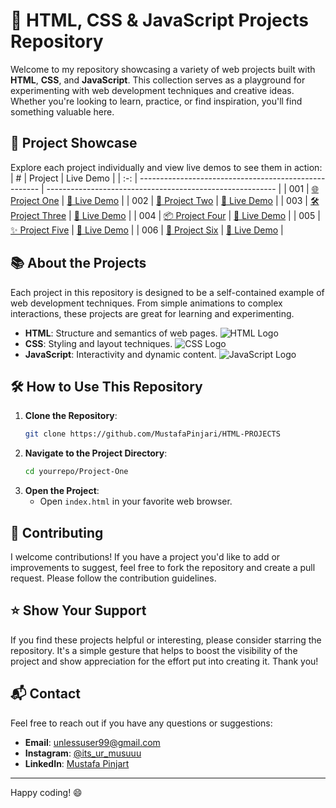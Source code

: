 # 🚀 HTML, CSS & JavaScript Projects Repository

Welcome to my repository showcasing a variety of web projects built with **HTML**, **CSS**, and **JavaScript**. This collection serves as a playground for experimenting with web development techniques and creative ideas. Whether you're looking to learn, practice, or find inspiration, you'll find something valuable here.

## 🌟 Project Showcase

Explore each project individually and view live demos to see them in action:
|  #  | Project                                               | Live Demo                                                 |
| :-: | ----------------------------------------------------- | --------------------------------------------------------- |
| 001 | [🌐 Project One](https://github.com/MustafaPinjari/HTML-PROJECTS) | [🔗 Live Demo](https://your-live-demo-link.com/project-one)  |
| 002 | [🎨 Project Two](https://github.com/MustafaPinjari/HTML-PROJECTS) | [🔗 Live Demo](https://your-live-demo-link.com/project-two)  |
| 003 | [🛠️ Project Three](https://github.com/MustafaPinjari/HTML-PROJECTS) | [🔗 Live Demo](https://your-live-demo-link.com/project-three)  |
| 004 | [📦 Project Four](https://github.com/MustafaPinjari/HTML-PROJECTS) | [🔗 Live Demo](https://your-live-demo-link.com/project-four)  |
| 005 | [✨ Project Five](https://github.com/MustafaPinjari/HTML-PROJECTS) | [🔗 Live Demo](https://your-live-demo-link.com/project-five)  |
| 006 | [🔧 Project Six](https://github.com/MustafaPinjari/HTML-PROJECTS) | [🔗 Live Demo](https://your-live-demo-link.com/project-six)  |

## 📚 About the Projects

Each project in this repository is designed to be a self-contained example of web development techniques. From simple animations to complex interactions, these projects are great for learning and experimenting.

- **HTML**: Structure and semantics of web pages. ![HTML Logo](https://upload.wikimedia.org/wikipedia/commons/6/61/HTML5_logo_and_wordmark.svg)
- **CSS**: Styling and layout techniques. ![CSS Logo](https://upload.wikimedia.org/wikipedia/commons/d/d5/CSS3_logo_and_wordmark.svg)
- **JavaScript**: Interactivity and dynamic content. ![JavaScript Logo](https://upload.wikimedia.org/wikipedia/commons/6/6a/JavaScript-logo.png)

## 🛠️ How to Use This Repository

1. **Clone the Repository**: 
   ```sh
   git clone https://github.com/MustafaPinjari/HTML-PROJECTS
   ```
2. **Navigate to the Project Directory**:
   ```sh
   cd yourrepo/Project-One
   ```
3. **Open the Project**:
   - Open `index.html` in your favorite web browser.

## 🤝 Contributing

I welcome contributions! If you have a project you'd like to add or improvements to suggest, feel free to fork the repository and create a pull request. Please follow the contribution guidelines.

## ⭐ Show Your Support

If you find these projects helpful or interesting, please consider starring the repository. It's a simple gesture that helps to boost the visibility of the project and show appreciation for the effort put into creating it. Thank you!

## 📬 Contact

Feel free to reach out if you have any questions or suggestions:
- **Email**: unlessuser99@gmail.com
- **Instagram**: [@its_ur_musuuu](https://www.instagram.com/its_ur_musuuu/)
- **LinkedIn**: [Mustafa Pinjart](https://www.linkedin.com/in/mustafa-pinjari-287625256/)

---

Happy coding! 😄

